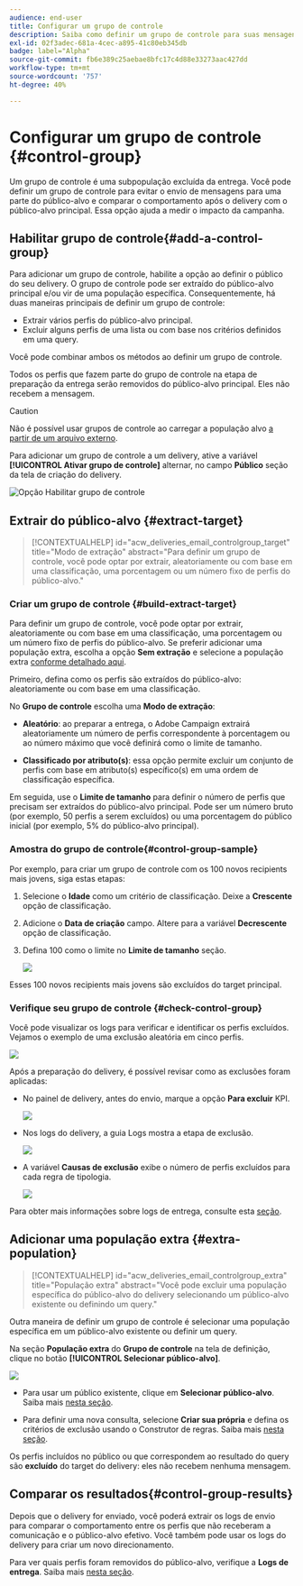 ```yaml
---
audience: end-user
title: Configurar um grupo de controle
description: Saiba como definir um grupo de controle para suas mensagens na interface do Campaign Web
exl-id: 02f3adec-681a-4cec-a895-41c80eb345db
badge: label="Alpha"
source-git-commit: fb6e389c25aebae8bfc17c4d88e33273aac427dd
workflow-type: tm+mt
source-wordcount: '757'
ht-degree: 40%

---
```


# Configurar um grupo de controle {#control-group}

Um grupo de controle é uma subpopulação excluída da entrega. Você pode definir um grupo de controle para evitar o envio de mensagens para uma parte do público-alvo e comparar o comportamento após o delivery com o público-alvo principal. Essa opção ajuda a medir o impacto da campanha.

## Habilitar grupo de controle{#add-a-control-group}

Para adicionar um grupo de controle, habilite a opção ao definir o público do seu delivery. O grupo de controle pode ser extraído do público-alvo principal e/ou vir de uma população específica. Consequentemente, há duas maneiras principais de definir um grupo de controle:

* Extrair vários perfis do público-alvo principal.
* Excluir alguns perfis de uma lista ou com base nos critérios definidos em uma query.

Você pode combinar ambos os métodos ao definir um grupo de controle.

Todos os perfis que fazem parte do grupo de controle na etapa de preparação da entrega serão removidos do público-alvo principal. Eles não recebem a mensagem.

>[!CAUTION]
>
>Não é possível usar grupos de controle ao carregar a população alvo [a partir de um arquivo externo](file-audience.md).

Para adicionar um grupo de controle a um delivery, ative a variável **[!UICONTROL Ativar grupo de controle]** alternar, no campo **Público** seção da tela de criação do delivery.

![Opção Habilitar grupo de controle](assets/control-group1.png)


## Extrair do público-alvo {#extract-target}

>[!CONTEXTUALHELP]
>id="acw_deliveries_email_controlgroup_target"
>title="Modo de extração"
>abstract="Para definir um grupo de controle, você pode optar por extrair, aleatoriamente ou com base em uma classificação, uma porcentagem ou um número fixo de perfis do público-alvo."


### Criar um grupo de controle {#build-extract-target}

Para definir um grupo de controle, você pode optar por extrair, aleatoriamente ou com base em uma classificação, uma porcentagem ou um número fixo de perfis do público-alvo. Se preferir adicionar uma população extra, escolha a opção **Sem extração** e selecione a população extra [conforme detalhado aqui](#extra-population).

Primeiro, defina como os perfis são extraídos do público-alvo: aleatoriamente ou com base em uma classificação.

No **Grupo de controle** escolha uma **Modo de extração**:

* **Aleatório**: ao preparar a entrega, o Adobe Campaign extrairá aleatoriamente um número de perfis correspondente à porcentagem ou ao número máximo que você definirá como o limite de tamanho.

* **Classificado por atributo(s)**: essa opção permite excluir um conjunto de perfis com base em atributo(s) específico(s) em uma ordem de classificação específica.


Em seguida, use o **Limite de tamanho** para definir o número de perfis que precisam ser extraídos do público-alvo principal. Pode ser um número bruto (por exemplo, 50 perfis a serem excluídos) ou uma porcentagem do público inicial (por exemplo, 5% do público-alvo principal).


### Amostra do grupo de controle{#control-group-sample}

Por exemplo, para criar um grupo de controle com os 100 novos recipients mais jovens, siga estas etapas:

1. Selecione o **Idade** como um critério de classificação. Deixe a **Crescente** opção de classificação.
1. Adicione o **Data de criação** campo. Altere para a variável **Decrescente** opção de classificação.
1. Defina 100 como o limite no **Limite de tamanho** seção.

   ![](assets/control-group2.png)

Esses 100 novos recipients mais jovens são excluídos do target principal.

### Verifique seu grupo de controle {#check-control-group}

Você pode visualizar os logs para verificar e identificar os perfis excluídos. Vejamos o exemplo de uma exclusão aleatória em cinco perfis.

![](assets/control-group4.png)

Após a preparação do delivery, é possível revisar como as exclusões foram aplicadas:

* No painel de delivery, antes do envio, marque a opção **Para excluir** KPI.

  ![](assets/control-group5.png)

* Nos logs do delivery, a guia Logs mostra a etapa de exclusão.

  ![](assets/control-group-sample-logs.png)
<!--

 * The **Exclusion logs** tab displays each profile and the related exclusion **Reason**.

    ![](assets/control-group6.png)
-->

* A variável **Causas de exclusão** exibe o número de perfis excluídos para cada regra de tipologia.

  ![](assets/control-group7.png)

Para obter mais informações sobre logs de entrega, consulte esta [seção](../monitor/delivery-logs.md).

## Adicionar uma população extra {#extra-population}

>[!CONTEXTUALHELP]
>id="acw_deliveries_email_controlgroup_extra"
>title="População extra"
>abstract="Você pode excluir uma população específica do público-alvo do delivery selecionando um público-alvo existente ou definindo um query."

Outra maneira de definir um grupo de controle é selecionar uma população específica em um público-alvo existente ou definir um query.

Na seção **População extra** do **Grupo de controle** na tela de definição, clique no botão **[!UICONTROL Selecionar público-alvo]**.

![](assets/control-group3.png)

* Para usar um público existente, clique em **Selecionar público-alvo**. Saiba mais [nesta seção](add-audience.md).

* Para definir uma nova consulta, selecione **Criar sua própria** e defina os critérios de exclusão usando o Construtor de regras. Saiba mais [nesta seção](segment-builder.md).

Os perfis incluídos no público ou que correspondem ao resultado do query são **excluído** do target do delivery: eles não recebem nenhuma mensagem.

## Comparar os resultados{#control-group-results}

Depois que o delivery for enviado, você poderá extrair os logs de envio para comparar o comportamento entre os perfis que não receberam a comunicação e o público-alvo efetivo. Você também pode usar os logs do delivery para criar um novo direcionamento.

Para ver quais perfis foram removidos do público-alvo, verifique a **Logs de entrega**. Saiba mais [nesta seção](#check-control-group).


